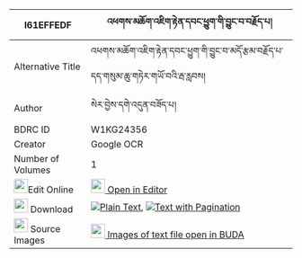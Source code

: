 |I61EFFEDF|འཕགས་མཆོག་འཇིག་རྟེན་དབང་ཕྱུག་གི་བྱུང་བ་བརྗོད་པ། 
| --- | --- 
|Alternative Title |འཕགས་མཆོག་འཇིག་རྟེན་དབང་ཕྱུག་གི་བྱུང་བ་མདོ་རྩམ་བརྗོད་པ་དད་གསུམ་ཆུ་གཏེར་གཡོ་བའི་རྦ་རླབས།
|Author| སེར་བྱེས་དགེ་འདུན་བཟོད་པ།
|BDRC ID | W1KG24356
|Creator | Google OCR
|Number of Volumes| 1
|<img width="25" src="https://img.icons8.com/color/25/000000/edit-property.png">Edit Online| [<img width="25" src="https://avatars.githubusercontent.com/u/45091458?s=200&v=4"> Open in Editor](http://editor.openpecha.org/I61EFFEDF)
|<img width="25" src="https://img.icons8.com/fluent/48/000000/download-2.png"/>  Download | [![](https://img.icons8.com/color/20/000000/txt.png)Plain Text](https://github.com/Openpecha/I61EFFEDF/releases/download/v1/pakchok_jikten_wangchuk_gi_jun_plain_I61EFFEDF.zip), [![](https://img.icons8.com/color/20/000000/txt.png)Text with Pagination](https://github.com/Openpecha/I61EFFEDF/releases/download/v1/pakchok_jikten_wangchuk_gi_jun_pages_I61EFFEDF.zip)
|<img width="25" src="https://img.icons8.com/plasticine/100/000000/pictures-folder.png"/>  Source Images | [<img width="25" src="https://library.bdrc.io/icons/BUDA-small.svg"> Images of text file open in BUDA](https://library.bdrc.io/show/bdr:W1KG24356)